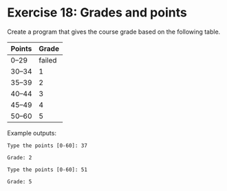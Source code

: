 # Exercise 18: Grades and points

Create a program that gives the course grade based on the following table.

|Points | Grade  |
|-------|--------|
|0–29 	| failed |
|30–34 	| 1      |
|35–39 	| 2      |
|40–44 	| 3      |
|45–49 	| 4      |
|50–60 	| 5      |

Example outputs:

```
Type the points [0-60]: 37

Grade: 2
```

```
Type the points [0-60]: 51

Grade: 5
```
